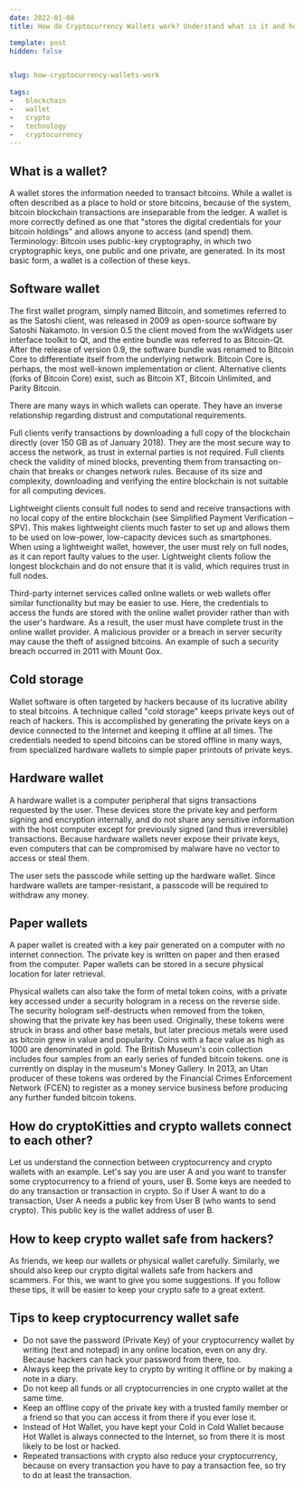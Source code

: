 ```yaml
---
date: 2022-01-08
title: How do Cryptocurrency Wallets work? Understand what is it and how many types are there?

template: post
hidden: false


slug: how-cryptocurrency-wallets-work
  
tags:
-   blockchain
-   wallet
-   crypto
-   technology
-   cryptocurrency
---
```

<!-- more -->


<!-- more -->


## What is a wallet?

A wallet stores the information needed to transact bitcoins. While a wallet is often described as a place to hold or store bitcoins, because of the system, bitcoin blockchain transactions are inseparable from the ledger. A wallet is more correctly defined as one that "stores the digital credentials for your bitcoin holdings" and allows anyone to access (and spend) them. Terminology: Bitcoin uses public-key cryptography, in which two cryptographic keys, one public and one private, are generated. In its most basic form, a wallet is a collection of these keys. 

## Software wallet

The first wallet program, simply named Bitcoin, and sometimes referred to as the Satoshi client, was released in 2009 as open-source software by Satoshi Nakamoto. In version 0.5 the client moved from the wxWidgets user interface toolkit to Qt, and the entire bundle was referred to as Bitcoin-Qt. After the release of version 0.9, the software bundle was renamed to Bitcoin Core to differentiate itself from the underlying network. Bitcoin Core is, perhaps, the most well-known implementation or client. Alternative clients (forks of Bitcoin Core) exist, such as Bitcoin XT, Bitcoin Unlimited, and Parity Bitcoin.

There are many ways in which wallets can operate. They have an inverse relationship regarding distrust and computational requirements.

Full clients verify transactions by downloading a full copy of the blockchain directly (over 150 GB as of January 2018). They are the most secure way to access the network, as trust in external parties is not required. Full clients check the validity of mined blocks, preventing them from transacting on-chain that breaks or changes network rules. Because of its size and complexity, downloading and verifying the entire blockchain is not suitable for all computing devices.

Lightweight clients consult full nodes to send and receive transactions with no local copy of the entire blockchain (see Simplified Payment Verification – SPV). This makes lightweight clients much faster to set up and allows them to be used on low-power, low-capacity devices such as smartphones. When using a lightweight wallet, however, the user must rely on full nodes, as it can report faulty values ​​to the user. Lightweight clients follow the longest blockchain and do not ensure that it is valid, which requires trust in full nodes.

Third-party internet services called online wallets or web wallets offer similar functionality but may be easier to use. Here, the credentials to access the funds are stored with the online wallet provider rather than with the user's hardware. As a result, the user must have complete trust in the online wallet provider. A malicious provider or a breach in server security may cause the theft of assigned bitcoins. An example of such a security breach occurred in 2011 with Mount Gox.

## Cold storage

Wallet software is often targeted by hackers because of its lucrative ability to steal bitcoins. A technique called "cold storage" keeps private keys out of reach of hackers. This is accomplished by generating the private keys on a device connected to the Internet and keeping it offline at all times. The credentials needed to spend bitcoins can be stored offline in many ways, from specialized hardware wallets to simple paper printouts of private keys.

## Hardware wallet

A hardware wallet is a computer peripheral that signs transactions requested by the user. These devices store the private key and perform signing and encryption internally, and do not share any sensitive information with the host computer except for previously signed (and thus irreversible) transactions. Because hardware wallets never expose their private keys, even computers that can be compromised by malware have no vector to access or steal them.

The user sets the passcode while setting up the hardware wallet. Since hardware wallets are tamper-resistant, a passcode will be required to withdraw any money.

## Paper wallets

A paper wallet is created with a key pair generated on a computer with no internet connection. The private key is written on paper and then erased from the computer. Paper wallets can be stored in a secure physical location for later retrieval.

Physical wallets can also take the form of metal token coins, with a private key accessed under a security hologram in a recess on the reverse side. The security hologram self-destructs when removed from the token, showing that the private key has been used. Originally, these tokens were struck in brass and other base metals, but later precious metals were used as bitcoin grew in value and popularity. Coins with a face value as high as 1000 are denominated in gold. The British Museum's coin collection includes four samples from an early series of funded bitcoin tokens. one is currently on display in the museum's Money Gallery. In 2013, an Utan producer of these tokens was ordered by the Financial Crimes Enforcement Network (FCEN) to register as a money service business before producing any further funded bitcoin tokens.

## How do cryptoKitties and crypto wallets connect to each other?

Let us understand the connection between cryptocurrency and crypto wallets with an example. Let's say you are user A and you want to transfer some cryptocurrency to a friend of yours, user B. Some keys are needed to do any transaction or transaction in crypto. So if User A want to do a transaction, User A needs a public key from User B (who wants to send crypto). This public key is the wallet address of user B.

## How to keep crypto wallet safe from hackers? 

As friends, we keep our wallets or physical wallet carefully. Similarly, we should also keep our crypto digital wallets safe from hackers and scammers. For this, we want to give you some suggestions. If you follow these tips, it will be easier to keep your crypto safe to a great extent.

## Tips to keep cryptocurrency wallet safe

- Do not save the password (Private Key) of your cryptocurrency wallet by writing (text and notepad) in any online location, even on any dry. Because hackers can hack your password from there, too.
- Always keep the private key to crypto by writing it offline or by making a note in a diary.
- Do not keep all funds or all cryptocurrencies in one crypto wallet at the same time.
- Keep an offline copy of the private key with a trusted family member or a friend so that you can access it from there if you ever lose it.
- Instead of Hot Wallet, you have kept your Cold in Cold Wallet because Hot Wallet is always connected to the Internet, so from there it is most likely to be lost or hacked.
- Repeated transactions with crypto also reduce your cryptocurrency, because on every transaction you have to pay a transaction fee, so try to do at least the transaction.


